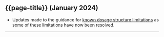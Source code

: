 ## {{page-title}} (January 2024)

- Updates made to the guidance for [known dosage structure limitations](KnownDosageStructureLimitations?version=current) as some of these limitations have now been resolved.

---